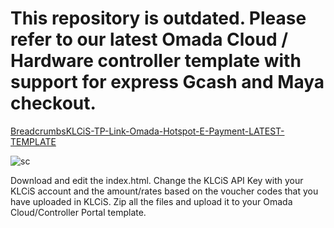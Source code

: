 # This repository is outdated. Please refer to our latest Omada Cloud / Hardware controller template with support for express Gcash and Maya checkout.

[BreadcrumbsKLCiS-TP-Link-Omada-Hotspot-E-Payment-LATEST-TEMPLATE]([https://www.quora.com](https://github.com/darkhoundz/KLCiS-TP-Link-Omada-Hotspot-E-Payment--v2))

![sc](https://github.com/darkhoundz/KLCiS-TP-Link-Omada-Hotspot-E-Payment/assets/28075740/06873159-613d-4ca3-99c8-f3934f7244da)


Download and edit the index.html. Change the KLCiS API Key with your KLCiS account and the amount/rates based on the voucher codes that you have uploaded in KLCiS. Zip all the files and upload it to your Omada Cloud/Controller Portal template.
